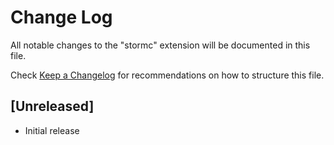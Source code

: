 # Change Log

All notable changes to the "stormc" extension will be documented in this file.

Check [Keep a Changelog](http://keepachangelog.com/) for recommendations on how to structure this file.

## [Unreleased]

- Initial release